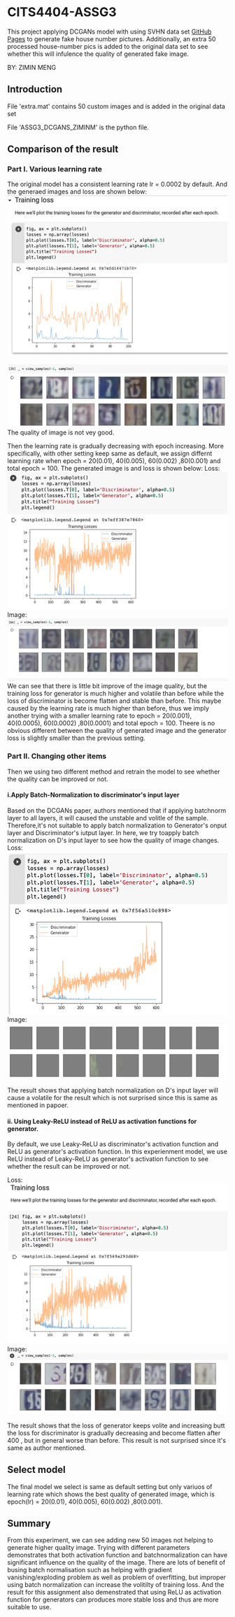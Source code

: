 # CITS4404-ASSG3
This project applying DCGANs model with using SVHN data set [GitHub Pages](http://ufldl.stanford.edu/housenumbers/) to generate fake house number pictures.
Additionally, an extra 50 processed house-number pics is added to the original data set to see whether this will infulence the quality of generated fake image.

BY: ZIMIN MENG 


## Introduction
File 'extra.mat' contains 50 custom images and is added in the original data set

File 'ASSG3_DCGANS_ZIMINM' is the python file.

## Comparison of the result

### Part I. Various learning rate
The original model has a consistent learning rate lr = 0.0002 by default. And the generaed images and loss are shown below:
 ![image](https://github.com/mengmm96/CITS4404-ASSG3/blob/master/origin_loss.png)
 
 ![image](https://github.com/mengmm96/CITS4404-ASSG3/blob/master/origin_image.png)
 The quality of image is not vey good.
 

Then the learning rate is gradually decreasing with epoch increasing. More specifically, with other setting keep same as default, we assign differnt learning rate when epoch = 20(0.01), 40(0.005), 60(0.002) ,80(0.001) and total epoch = 100. The generated image is and loss is shown below:
Loss:
 ![image](https://github.com/mengmm96/CITS4404-ASSG3/blob/master/various_epoch_loss.png)
Image:
 ![image](https://github.com/mengmm96/CITS4404-ASSG3/blob/master/various_epoch_image.png)
We can see that there is little bit improve of the image quality, but the training loss for generator is much higher and volatile than before while the loss of discriminator is become flatten and stable than before. This maybe caused by the learning rate is much higher than before, thus we imply another trying with a smaller learning rate to epoch = 20(0.001), 40(0.0005), 60(0.0002) ,80(0.0001) and total epoch = 100. Theere is no obvious different between the quality of generated image and the generator loss is slightly smaller than the previous setting.

### Part II. Changing other items
Then we using two different method and retrain the model to see whether the quality can be improved or not.
 
#### i.Apply Batch-Normalization to discriminator's input layer
 
 Based on the DCGANs paper, authors mentioned that if applying batchnorm layer to all layers, it will caused the unstable and volitle of the sample. Therefore,it's not suitable to apply batch normalization to Generator's onput layer and Discriminator's iutput layer.
 In here, we try toapply batch normalization on D's input layer to see how the quality of image changes. 
Loss:
 ![image](https://github.com/mengmm96/CITS4404-ASSG3/blob/master/D_BN_loss.png)
Image:
 ![image](https://github.com/mengmm96/CITS4404-ASSG3/blob/master/D_BN_image.png)
 
 The result shows that applying batch normalization on D's input layer will cause a volatile for the result which is not surprised since this is same as mentioned in papoer.
 
#### ii. Using Leaky-ReLU instead of ReLU as activation functions for generator. 
 By default, we use Leaky-ReLU as discriminator's activation function and ReLU as generator's activation function. In this experienment model, we use ReLU instead of Leaky-ReLU as generator's activation function to see whether the result can be improved or not.
 
 Loss:
 ![image](https://github.com/mengmm96/CITS4404-ASSG3/blob/master/leaky-relu_loss.png)
Image:
 ![image](https://github.com/mengmm96/CITS4404-ASSG3/blob/master/leaky-relu_image.png)
 
 The result shows that the loss of generator keeps volite and increasing butt the loss for discriminator is gradually decreasing and become flatten after 400 , but in general worse than before. This result is not surprised since it's same as author mentioned.
 
 ## Select model 
The final model we select is same as default setting but only variuos of learning rate which shows the best quality of generated image, which is epoch(lr) = 20(0.01), 40(0.005), 60(0.002) ,80(0.001).

## Summary 
From this experiment, we can see adding new 50 images not helping to generate higher quality image. Trying with different parameters demonstrates that both activation function and batchnormalization can have significant influence on the quality of the image. There are lots of benefit of busing batch normalisation such as helping with gradient vanishing/exploding problem as well as problem of overfitting, but improper using batch normalization can increase the volitilty of training loss. And the result for this assignment also demenstrated that using  ReLU as activation function for generators can produces more stable loss and thus are more suitable to use.

